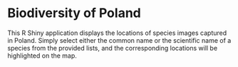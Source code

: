 # Biodiversity of Poland
This R Shiny application displays the locations of species images captured in Poland. Simply select either the common name or the scientific name of a species from the provided lists, and the corresponding locations will be highlighted on the map.

